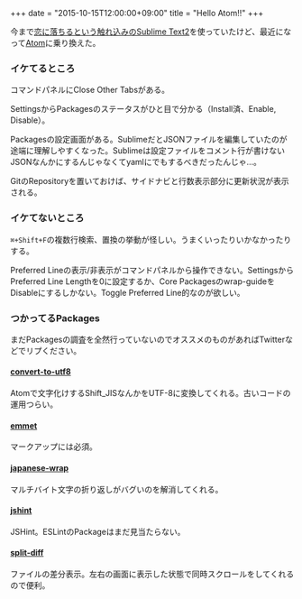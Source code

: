 +++
date = "2015-10-15T12:00:00+09:00"
title = "Hello Atom!!"
+++

今まで[恋に落ちるという触れ込みのSublime Text2](http://www.sublimetext.com/)を使っていたけど、最近になって[Atom](https://atom.io/)に乗り換えた。

### イケてるところ

コマンドパネルにClose Other Tabsがある。

SettingsからPackagesのステータスがひと目で分かる（Install済、Enable, Disable）。

Packagesの設定画面がある。SublimeだとJSONファイルを編集していたのが途端に理解しやすくなった。Sublimeは設定ファイルをコメント行が書けないJSONなんかにするんじゃなくてyamlにでもするべきだったんじゃ…。

GitのRepositoryを置いておけば、サイドナビと行数表示部分に更新状況が表示される。

### イケてないところ

`⌘+Shift+F`の複数行検索、置換の挙動が怪しい。うまくいったりいかなかったりする。

Preferred Lineの表示/非表示がコマンドパネルから操作できない。SettingsからPreferred Line Lengthを0に設定するか、Core Packagesのwrap-guideをDisableにするしかない。Toggle Preferred Line的なのが欲しい。

### つかってるPackages

まだPackagesの調査を全然行っていないのでオススメのものがあればTwitterなどでリプください。

#### [convert-to-utf8](https://atom.io/packages/convert-to-utf8)

Atomで文字化けするShift_JISなんかをUTF-8に変換してくれる。古いコードの運用つらい。

#### [emmet](https://atom.io/packages/emmet)

マークアップには必須。

#### [japanese-wrap](https://atom.io/packages/japanese-wrap)

マルチバイト文字の折り返しがバグいのを解消してくれる。

#### [jshint](https://atom.io/packages/jshint)

JSHint。ESLintのPackageはまだ見当たらない。

#### [split-diff](https://atom.io/packages/split-diff)

ファイルの差分表示。左右の画面に表示した状態で同時スクロールをしてくれるので便利。
